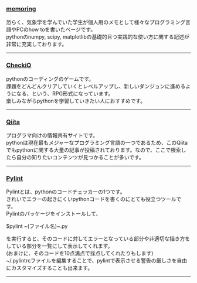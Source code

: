 ### [memoring](http://seesaawiki.jp/met-python/)
恐らく、気象学を学んでいた学生が個人用のメモとして様々なプログラミング言語やPCのhow toを書いたページです。  
pythonのnumpy, scipy, matplotlibの基礎的且つ実践的な使い方に関する記述が非常に充実しております。  
***
### [CheckiO](https://py.checkio.org/)
pythonのコーディングのゲームです。  
課題をどんどんクリアしていくとレベルアップし、新しいダンジョンに進めるようになる、という、RPG形式になっています。  
楽しみながらpythonを学習していきたい人におすすめです。  
***
### [Qiita](http://qiita.com/)
プログラマ向けの情報共有サイトです。  
pythonは現在最もメジャーなプログラミング言語の一つであるため、このQiitaでもpythonに関する大量の記事が投稿されております。なので、ここで検索したら自分の知りたいコンテンツが見つかることが多いです。  
***
### [Pylint](https://www.pylint.org/)
Pylintとは、pythonのコードチェッカーの1つです。  
きれいでエラーの起きにくいpythonコードを書くのにとても役立つツールです。  
Pylintのパッケージをインストールして、  

$pylint ~(ファイル名)~.py  

を実行すると、そのコードに対してエラーとなっている部分や非適切な描き方をしている部分を一覧にして表示してくれます。  
(おまけに、そのコードを10点満点で採点してくれたりもします)  
~/.pylintrcファイルを編集することで、pylintで表示させる警告の厳しさを自由にカスタマイズすることも出来ます。  
***
